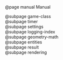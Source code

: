 @page manual Manual

@subpage game-class  
@subpage timer  
@subpage settings  
@subpage logging-index  
@subpage geometry-math  
@subpage entities  
@subpage result  
@subpage rendering